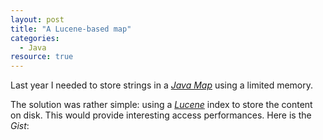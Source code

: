 ```yaml
---
layout: post 
title: "A Lucene-based map"
categories:
  - Java
resource: true
---
```

<p>
Last year I needed to store strings in a <em><a href="https://docs.oracle.com/javase/7/docs/api/java/util/Map.html">Java Map</a></em> using a limited memory.
</p>
<p>
The solution was rather simple: using a <em><a href="https://lucene.apache.org/core/">Lucene</a></em> index to store the content on disk. This would provide interesting access performances. Here is the <em>Gist</em>:
</p>
<p>
<script src="https://gist.github.com/bdulac/2ba47e38b383fb885427.js"></script>
</p>